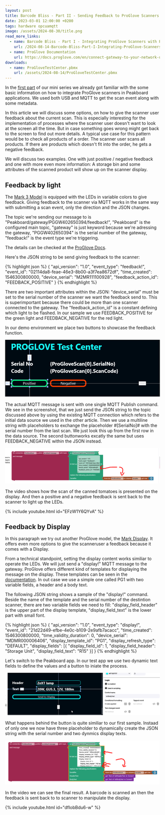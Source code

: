 ```yaml
---
layout: post
title: Barcode Bliss - Part II - Sending Feedback to ProGlove Scanners
date: 2023-03-01 12:00:00 +0200
tags: hardware opcuamqtt
image: /assets/2024-08-30/title.png
read_more_links:
  - name: Barcode Bliss - Part I - Integrating ProGlove Scanners with Peakboard
    url: /2024-08-14-Barcode-Bliss-Part-I-Integrating-ProGlove-Scanners-with-Peakboard.html
  - name: ProGlove Documentation
    url: https://docs.proglove.com/en/connect-gateway-to-your-network-using-mqtt-integration.html
downloads:
  - name: ProGloveTestCenter.pbmx
    url: /assets/2024-08-14/ProGloveTestCenter.pbmx
---
```

In the [first part](/2024-08-14-Barcode-Bliss-Part-I-Integrating-ProGlove-Scanners-with-Peakboard.html) of our mini series we already got familiar with the some basic information on how to integrate ProGlove scanners in Peakboard applications. We used both USB and MQTT to get the scan event along with some metadata.

In this article we will discuss some options, on how to give the scanner user feedback about the current scan. This is especially interesting for the implementation of processes where the scanner user doesn't want to look at the screen all the time. But in case something goes wrong might get back to the screen to find out more details. A typical use case for this pattern would be to check all products of a order. The scanner user scans all products. If there are products which doesn't fit into the order, he gets a negative feedback. 

We will discuss two examples. One with just positive / negative feedback and one with more even more information: A storage bin and some attributes of the scanned product will show up on the scanner display.

## Feedback by light

The [Mark 3 Model](https://proglove.com/products/hardware/mark-3/) is equipped with the LEDs in variable colors to give feedback. Giving feedback to the scanner via MQTT works in the same way with submitting a scan event, only the direction and the JSON changes.

The topic we're sending our message to is "Peakboard/gateway/PGGW402650394/feedback!", "Peakboard" is the configured main topic, "gateway" is just keyword because we're adressing the gateway, "PGGW402650394" is the serial number of the gateway, "feedback!" is the event type we're triggering.

The details can be checked at the [ProGlove Docs](https://docs.proglove.com/en/worker-feedback-command.html).

Here's the JSON string to be send giving feedback to the scanner:

{% highlight json %}
{
  "api_version": "1.0",
  "event_type": "feedback!",
  "event_id": "02114da8-feae-46e3-8b00-a3f7ea8672df",
  "time_created": 1546300800000,
  "device_serial": "M2MR111100928",
  "feedback_action_id": "FEEDBACK_POSITIVE"
}
{% endhighlight %}

There are two important attributes within the JSON: "device_serial" must be set to the serial number of the scanner we want the feedback send to. This is superimportant because there could be more than one scanner connected to the gateway. The "feedback_action_id" is a constant defining which light to be flashed. In our sample we use FEEDBACK_POSITIVE for the green light and FEEDBACK_NEGATIVE for the red light.

In our demo environment we place two buttons to showcase the feedback function.

![image](/assets/2024-08-30/010.png)

The actual MQTT message is sent with one single MQTT Publish command. We see in the screenshot, that we just send the JSON string to the topic discussed above by using the existing MQTT connection which refers to the initial data source we used in the other article.
Then we use a multiline string with placeholders to exchange the placeholder #[SerialNo]# with the serial number from the last scan. We just look this up from the first row in the data source.
The second buttonworks excatly the same but uses FEEDBACK_NEGATIVE within the JSON instead.

![image](/assets/2024-08-30/020.png)

The video shows how the scan of the canned tomatoes is presented on the display. And then a positive and a negative feedback is sent back to the scanner to light up the LEDs. 

{% include youtube.html id="EFzW1Y6QYvA" %}

## Feedback by Display

In this paragraph we try out another ProGlove model, the [Mark Display](https://proglove.com/products/hardware/mark-display/).
It offers even more options to give the scanneruser a feedback because it comes with a Display.

From a technical standpoint, setting the display content works similiar to operate the LEDs. We will just send a "display!" MQTT message to the gateway.
ProGlove offers different kind of templates for displaying the message on the display. These templates can be seen in the [documentation](https://docs.proglove.com/en/screen-templates.html). In out case we use a simple one called PG1 with two variable fields, a header and a body text.

The following JSON string shows a sample of the "display!" command. Beside the name of the template and the serial number of the destintion scanner, there are two variable fields we need to fill: "display_field_header" is the upper part of the display template, "display_field_text" is the lower part with small font.

{% highlight json %}
{
    "api_version": "1.0",
    "event_type": "display!",
    "event_id": "21d22d49-efbe-4e0c-b109-2e9afb7acacc",
    "time_created": 1546300800000,
    "time_validity_duration": 0,
    "device_serial": "MDMR000006406",
    "display_template_id": "PG1",
    "display_refresh_type": "DEFAULT",
    "display_fields": [{
        "display_field_id": 1,
        "display_field_header": "Storage Unit",
        "display_field_text": "R15"
    }]
}
{% endhighlight %}

Let's switch to the Peakboard app. In our test app we use two dynamic text fields to define the values and a button to iniate the process.

![image](/assets/2024-08-30/030.png)

What happens behind the button is quite similiar to our first sample. Instaad of only one we now have three placeholder to dynamically create the JSON string with the serial number and two dynmics display texts.

![image](/assets/2024-08-30/040.png)

In the video we can see the final result. A barcode is scanned an then the feedback is sent back to to scanner to manipulate the display.

{% include youtube.html id="dfIobBdu6-w" %}
